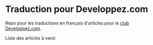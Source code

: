 # Traduction pour Developpez.com

Repo pour les traductions en français d'articles pour le [club Developpez.com](https://club.developpez.com/).

Liste des articles à venir.
